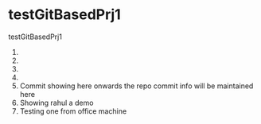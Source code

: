 # testGitBasedPrj1
testGitBasedPrj1

1.
2.
3.
4.
5. Commit showing here onwards the repo commit info will be maintained here
6. Showing rahul a demo
7. Testing one from office machine
